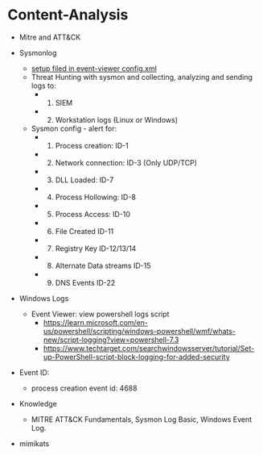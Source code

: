 # Content-Analysis

- Mitre and ATT&CK
- Sysmonlog
  * [setup filed in event-viewer config.xml](https://rootdse.org/posts/understanding-sysmon-events/#event-id-10-processaccess')
  * Threat Hunting with sysmon and collecting, analyzing and sending logs to:
    + 1. SIEM
    + 2. Workstation logs (Linux or Windows)
  * Sysmon config - alert for:
    + 1. Process creation: ID-1
    + 2. Network connection: ID-3 (Only UDP/TCP)
    + 3. DLL Loaded: ID-7
    + 4. Process Hollowing: ID-8
    + 5. Process Access: ID-10
    + 6. File Created ID-11
    + 7. Registry Key ID-12/13/14
    + 8. Alternate Data streams ID-15
    + 9. DNS Events ID-22
  
- Windows Logs
  * Event Viewer: view powershell logs script
     + https://learn.microsoft.com/en-us/powershell/scripting/windows-powershell/wmf/whats-new/script-logging?view=powershell-7.3
     + https://www.techtarget.com/searchwindowsserver/tutorial/Set-up-PowerShell-script-block-logging-for-added-security
- Event ID:
  * process creation event id: 4688

- Knowledge
  * MITRE ATT&CK Fundamentals, Sysmon Log Basic, Windows Event Log.
 * mimikats 
